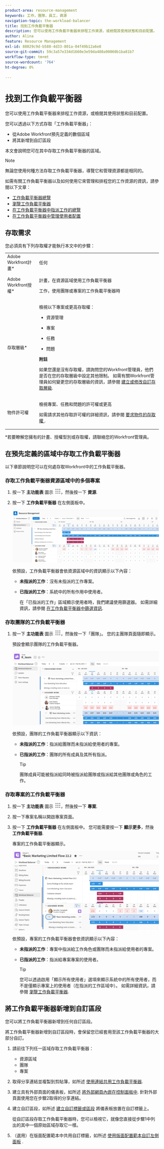 ```yaml
---
product-area: resource-management
keywords: 工作，團隊，員工，資源
navigation-topic: the-workload-balancer
title: 找到工作負載平衡器
description: 您可以使用工作負載平衡器來排程工作資源，或檢閱其使用狀態和目前配置。
author: Alina
feature: Resource Management
exl-id: 88029c9d-b588-4d33-801a-04f49b12a6e8
source-git-commit: 59c3a57e334d1660e3e59da480a90060b1ba81b7
workflow-type: tm+mt
source-wordcount: '764'
ht-degree: 0%

---
```


# 找到工作負載平衡器


您可以使用工作負載平衡器來排程工作資源，或檢閱其使用狀態和目前配置。

您可以透過以下方式存取「工作負載平衡器」：

* 從Adobe Workfront預先定義的數個區域
* 將其新增到自訂區段

本文會說明您可在其中存取工作負載平衡器的區域。

>[!NOTE]
>
>無論您使用何種方法存取工作負載平衡器，導覽它和管理資源都是相同的。
>
>如需有關工作負載平衡器以及如何使用它來管理和排程您的工作資源的資訊，請參閱以下文章：
>
>* [工作負載平衡器總覽](../../resource-mgmt/workload-balancer/overview-workload-balancer.md)
>* [瀏覽工作負載平衡器](../../resource-mgmt/workload-balancer/navigate-the-workload-balancer.md)
>* [在工作負載平衡器中指派工作的總覽](../../resource-mgmt/workload-balancer/assign-work-in-workload-balancer.md)
>* [在工作負載平衡器中管理使用者配置](../../resource-mgmt/workload-balancer/manage-user-allocations-workload-balancer.md)
>

## 存取需求

您必須具有下列存取權才能執行本文中的步驟：

<table style="table-layout:auto"> 
 <col> 
 <col> 
 <tbody> 
  <tr> 
   <td role="rowheader">Adobe Workfront計畫*</td> 
   <td> <p>任何 </p> </td> 
  </tr> 
  <tr> 
   <td role="rowheader">Adobe Workfront授權*</td> 
   <td> <p>計畫，在資源區域使用工作負載平衡器</p>
   <p>工作，使用團隊或專案的工作負載平衡器時</p>
 </td> 
  </tr> 
  <tr> 
   <td role="rowheader">存取層級*</td> 
   <td> <p>檢視以下專案或更高存取權：</p> 
    <ul> 
     <li> <p>資源管理</p> </li> 
     <li> <p>專案</p> </li> 
     <li> <p>任務</p> </li> 
     <li> <p>問題</p> </li> 
    </ul> <p><b> 附註</b>

如果您還是沒有存取權，請詢問您的Workfront管理員，他們是否在您的存取層級中設定其他限制。 如需有關Workfront管理員如何變更您的存取層級的資訊，請參閱 <a href="../../administration-and-setup/add-users/configure-and-grant-access/create-modify-access-levels.md" class="MCXref xref">建立或修改自訂存取層級</a>.</p> </td>
</tr> 
  <tr> 
   <td role="rowheader">物件許可權</td> 
   <td> <p>檢視專案、任務和問題的許可權或更高 </p> <p>如需請求其他存取許可權的詳細資訊，請參閱 <a href="../../workfront-basics/grant-and-request-access-to-objects/request-access.md" class="MCXref xref">要求物件的存取權 </a>.</p> </td> 
  </tr> 
 </tbody> 
</table>

*若要瞭解您擁有的計畫、授權型別或存取權，請聯絡您的Workfront管理員。

## 在預先定義的區域中存取工作負載平衡器

以下章節說明您可以在何處存取Workfront中的工作負載平衡器。

### 存取工作負載平衡器資源區域中的多個專案

1. 按一下 **主功能表** 圖示 ![](assets/main-menu-icon.png)，然後按一下 **資源**.
1. 按一下 **工作負載平衡器** 在左側面板中。

   ![](assets/nwe-balancer-global.png)

   依預設，工作負載平衡器會依資源區域中的資訊顯示以下內容：

   * **未指派的工作**：沒有未指派的工作專案。
   * **已指派的工作**：系統中的所有作用中使用者。

     在「已指派的工作」區域顯示使用者時，我們建議使用篩選器。 如需詳細資訊，請參閱 [在工作負載平衡器中篩選資訊](../workload-balancer/filter-information-workload-balancer.md).

### 存取團隊的工作負載平衡器

1. 按一下 **主功能表** 圖示 ![](assets/main-menu-icon.png)，然後按一下「團隊」。
您的主團隊頁面隨即顯示。

   預設會顯示團隊的工作負載平衡器。

   ![](assets/nwe-balancer-team-350x172.png)

   依預設，團隊的工作負載平衡器顯示以下資訊：

   * **未指派的工作**：指派給團隊而未指派給使用者的專案。
   * **已指派的工作**：團隊的所有成員及其所有指派。

     >[!TIP]
     >
     >團隊成員可能被指派給同時被指派給團隊或指派給其他團隊或角色的工作。



### 存取專案的工作負載平衡器

1. 按一下 **主功能表** 圖示 ![](assets/main-menu-icon.png)，然後按一下 **專案**.
1. 按一下專案名稱以開啟專案頁面。
1. 按一下 **工作負載平衡器** 在左側面板中。 您可能需要按一下 **顯示更多**，然後 **工作負載平衡器**.

   專案的工作負載平衡器顯示。

   ![](assets/nwe-balancer-project-350x152.png)

   依預設，專案的工作負載平衡器會依資訊顯示以下內容：

   * **未指派的工作**：專案中指派給工作角色或團隊而未指派給使用者的專案。
   * **已指派的工作**：指派給專案專案的使用者。

     >[!TIP]
     >
     >您可以透過啟用「顯示所有使用者」選項來顯示系統中的所有使用者，而不是僅顯示專案上的使用者（在指派的工作區域中）。 如需詳細資訊，請參閱 [瀏覽工作負載平衡器](../workload-balancer/navigate-the-workload-balancer.md).


## 將工作負載平衡器新增到自訂區段

您可以將工作負載平衡器新增到任何自訂區段。

將工作負載平衡器新增到自訂區段時，會保留您已經套用至該工作負載平衡器的大部分自訂。

1. 請前往下列任一區域存取工作負載平衡器：

   * 資源區域
   * 團隊
   * 專案

1. 取得分享連結並複製到剪貼簿，如所述 [使用連結共用工作負載平衡器](../../resource-mgmt/workload-balancer/share-link-for-workload-balancer.md).
1. 建立具有外部頁面的儀表板，如所述 [將外部網頁內嵌在控制面板中](../../reports-and-dashboards/dashboards/creating-and-managing-dashboards/embed-external-web-page-dashboard.md). 針對外部頁面使用您在步驟2取得的分享連結。

   <!--
      (NOTE: ensure this stays correct)
      -->

1. 建立自訂區段，如所述 [建立自訂標籤或區段](../../workfront-basics/manage-your-account-and-profile/configuring-your-user-profile/create-custom-tabs.md) 將儀表板放置在自訂標籤上。

   從自訂區段存取工作負載平衡器時，您可以檢視它，就像您直接從步驟1中列出的其中一個原始區域存取它一樣。

   <!--
      (NOTE: ensure this stays correct)
     -->

1. （選用）在版面配置範本中共用自訂標籤，如所述  [使用版面配置範本自訂左側面板](../../administration-and-setup/customize-workfront/use-layout-templates/customize-left-panel.md) .


<!--
For a team:

* From the Workload Balancer section of a team.

  You can adjust allocations and review or assign work from multiple projects to individual team members.

For a project:

  You can do the following when you use the Workload Balancer within a project:

   * Assign work on the project to users already assigned other work on the project.
   * Assign work to any user that might not be on the project.

   * View additional work that users are assigned to on other projects.
   * Adjust user allocations to work items.-->
